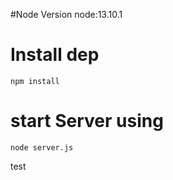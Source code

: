 
#Node Version
node:13.10.1

# Install dep
`npm install`

# start Server using 
`node server.js`

test
